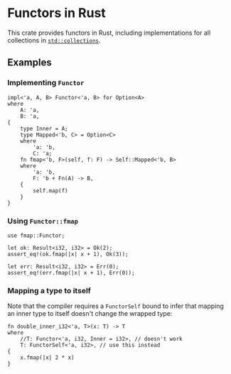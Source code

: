 # Functors in Rust

This crate provides functors in Rust, including
implementations for all collections in
[`std::collections`](https://doc.rust-lang.org/std/collections/).

## Examples

### Implementing `Functor`

```
impl<'a, A, B> Functor<'a, B> for Option<A>
where
    A: 'a,
    B: 'a,
{
    type Inner = A;
    type Mapped<'b, C> = Option<C>
    where
        'a: 'b,
        C: 'a;
    fn fmap<'b, F>(self, f: F) -> Self::Mapped<'b, B>
    where
        'a: 'b,
        F: 'b + Fn(A) -> B,
    {
        self.map(f)
    }
}
```

### Using `Functor::fmap`

```
use fmap::Functor;

let ok: Result<i32, i32> = Ok(2);
assert_eq!(ok.fmap(|x| x + 1), Ok(3));

let err: Result<i32, i32> = Err(0);
assert_eq!(err.fmap(|x| x + 1), Err(0));
```

### Mapping a type to itself

Note that the compiler requires a `FunctorSelf` bound to infer that
mapping an inner type to itself doesn't change the wrapped type:

```
fn double_inner_i32<'a, T>(x: T) -> T
where
    //T: Functor<'a, i32, Inner = i32>, // doesn't work
    T: FunctorSelf<'a, i32>, // use this instead
{
    x.fmap(|x| 2 * x)
}
```

